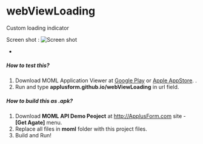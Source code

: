 # webViewLoading
Custom loading indicator

Screen shot :
![Screen shot](http://applusform.github.io/webviewLoading/screenShot.png)

-
##### How to test this?
1. Download MOML Application Viewer at [Google Play](https://play.google.com/store/apps/details?id=org.mospi.momlappviewer) or [Apple AppStore](http://itunes.apple.com/app/id893554325). .
2. Run and type **applusform.github.io/webViewLoading** in url field.

##### How to build this as .apk?
1. Download **MOML API Demo Peoject** at <a href="http://ApplusForm.com" target="_blank">http:<span></span>//ApplusForm.com</a> site - **[Get Agate]** menu.
2. Replace all files in **moml** folder with this project files.
3. Build and Run!
